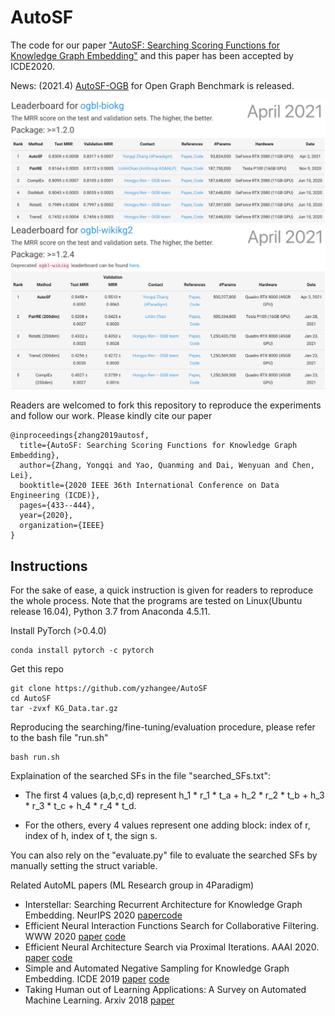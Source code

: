# AutoSF
The code for our paper ["AutoSF: Searching Scoring Functions for Knowledge Graph Embedding"](https://arxiv.org/pdf/1904.11682.pdf) and this paper has been accepted by ICDE2020.

News: (2021.4) [AutoSF-OGB](https://github.com/AutoML-4Paradigm/AutoSF/tree/AutoSF-OGB) for Open Graph Benchmark is released.


<img src="./figs/biokg-leaderboard.png" width="600" />
<img src="./figs/wikikg2-leaderboard.png" width="600"  />


Readers are welcomed to fork this repository to reproduce the experiments and follow our work. Please kindly cite our paper

    @inproceedings{zhang2019autosf,
      title={AutoSF: Searching Scoring Functions for Knowledge Graph Embedding},
      author={Zhang, Yongqi and Yao, Quanming and Dai, Wenyuan and Chen, Lei},
      booktitle={2020 IEEE 36th International Conference on Data Engineering (ICDE)},
      pages={433--444},
      year={2020},
      organization={IEEE}
    }

## Instructions
For the sake of ease, a quick instruction is given for readers to reproduce the whole process.
Note that the programs are tested on Linux(Ubuntu release 16.04), Python 3.7 from Anaconda 4.5.11.

Install PyTorch (>0.4.0)
    
    conda install pytorch -c pytorch

Get this repo

    git clone https://github.com/yzhangee/AutoSF
    cd AutoSF
    tar -zvxf KG_Data.tar.gz 

Reproducing the searching/fine-tuning/evaluation procedure, please refer to the bash file "run.sh"
    
    bash run.sh


Explaination of the searched SFs in the file "searched_SFs.txt": 

- The first 4 values (a,b,c,d) represent h_1 * r_1 * t_a + h_2 * r_2 * t_b + h_3 * r_3 * t_c + h_4 * r_4 * t_d. 

- For the others, every 4 values represent one adding block: index of r, index of h, index of t, the sign s.

You can also rely on the "evaluate.py" file to evaluate the searched SFs by manually setting the struct variable.



Related AutoML papers (ML Research group in 4Paradigm)
- Interstellar: Searching Recurrent Architecture for Knowledge Graph Embedding. NeurIPS 2020 [paper](https://arxiv.org/pdf/1911.07132.pdf)[code](https://github.com/AutoML-4Paradigm/Interstellar)
- Efficient Neural Interaction Functions Search for Collaborative Filtering. WWW 2020 [paper](https://arxiv.org/pdf/1906.12091.pdf) [code](https://github.com/xiangning-chen/SIF)
- Efficient Neural Architecture Search via Proximal Iterations. AAAI 2020. [paper](https://arxiv.org/abs/1905.13577) [code](https://github.com/xujinfan/NASP-codes)
- Simple and Automated Negative Sampling for Knowledge Graph Embedding. ICDE 2019 [paper](https://arxiv.org/abs/1812.06410) [code](https://github.com/yzhangee/NSCaching)
- Taking Human out of Learning Applications: A Survey on Automated Machine Learning. Arxiv 2018 [paper](https://arxiv.org/abs/1810.13306)
